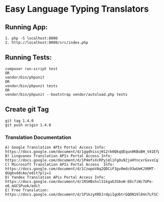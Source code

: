# Easy Language Typing Translators

## Running App:

    1. php -S localhost:8000 
    2. http://localhost:8000/src/index.php

## Running Tests:

    composer run-script test
    OR
    vendor/bin/phpunit
    OR
    vendor/bin/phpunit tests
    OR
    vendor/bin/phpunit --bootstrap vendor/autoload.php tests

## Create git Tag

    git tag 1.4.0
    git push origin 1.4.0


### Translation Documentation

    A) Google Translation APIs Portal Access Info: https://docs.google.com/document/d/1gqdhissjH12rb0QkqQEqun0KBoBH_V41EfplTGiQtHo/edit
    B) Lingvanex Translation APIs Portal Access Info: https://docs.google.com/document/d/1P4mfsXcRPyjmliFgOu92joHYncxrGxxsCq7LWG2MO7I/edit
    C) Microsoft Translation APIs Portal Access  Info: https://docs.google.com/document/d/1CzwpoVAq2QDCiF3gv0mdc93wUeKJ90MT-QUgbxddcAo/edit?pli=1
    D) Yandex Translation APis Portal Access Info: https://docs.google.com/document/d/1RSHBshsl31kgab3S6xW-EDcfiNc7UPe-e6_mGCSPuok/edit
    E) Free Translation: https://docs.google.com/document/d/1P1kzyXRDJrdpiIgUbtrGQON19l84n7LFSCfuZNwWDCo/edit
